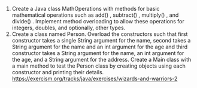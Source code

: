 1. Create a Java class MathOperations with methods for basic mathematical operations such as add() , subtract() , multiply() , and divide() . Implement method overloading to allow these operations for integers, doubles, and optionally, other types.
2. Create a class named Person. Overload the constructors such that first constructor takes a single String argument for the name, second takes a String argument for the name and an int argument for the age and third constructor takes a String argument for the name, an int argument for the age, and a String argument for the address. Create a Main class with a main method to test the Person class by creating objects using each constructor and printing their details.
https://exercism.org/tracks/java/exercises/wizards-and-warriors-2
